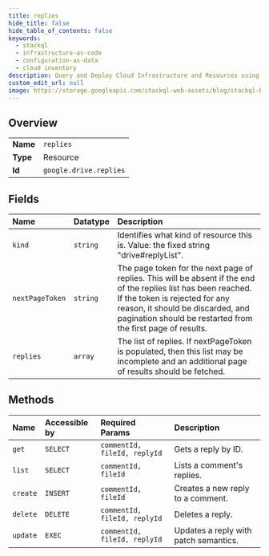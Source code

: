 ```yaml
---
title: replies
hide_title: false
hide_table_of_contents: false
keywords:
  - stackql
  - infrastructure-as-code
  - configuration-as-data
  - cloud inventory
description: Query and Deploy Cloud Infrastructure and Resources using SQL
custom_edit_url: null
image: https://storage.googleapis.com/stackql-web-assets/blog/stackql-blog-post-featured-image.png
---
```

  
    

## Overview
<table><tbody>
<tr><td><b>Name</b></td><td><code>replies</code></td></tr>
<tr><td><b>Type</b></td><td>Resource</td></tr>
<tr><td><b>Id</b></td><td><code>google.drive.replies</code></td></tr>
</tbody></table>

## Fields
| Name | Datatype | Description |
|:-----|:---------|:------------|
| `kind` | `string` | Identifies what kind of resource this is. Value: the fixed string "drive#replyList". |
| `nextPageToken` | `string` | The page token for the next page of replies. This will be absent if the end of the replies list has been reached. If the token is rejected for any reason, it should be discarded, and pagination should be restarted from the first page of results. |
| `replies` | `array` | The list of replies. If nextPageToken is populated, then this list may be incomplete and an additional page of results should be fetched. |
## Methods
| Name | Accessible by | Required Params | Description |
|:-----|:--------------|:----------------|:------------|
| `get` | `SELECT` | `commentId, fileId, replyId` | Gets a reply by ID. |
| `list` | `SELECT` | `commentId, fileId` | Lists a comment's replies. |
| `create` | `INSERT` | `commentId, fileId` | Creates a new reply to a comment. |
| `delete` | `DELETE` | `commentId, fileId, replyId` | Deletes a reply. |
| `update` | `EXEC` | `commentId, fileId, replyId` | Updates a reply with patch semantics. |

